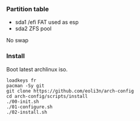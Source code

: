 ### Partition table

- sda1
  /efi
  FAT used as esp
- sda2
  ZFS pool

No swap

### Install

Boot latest archlinux iso.

```
loadkeys fr
pacman -Sy git
git clone https://github.com/eoli3n/arch-config
cd arch-config/scripts/install
./00-init.sh
./01-configure.sh
./02-install.sh
```
